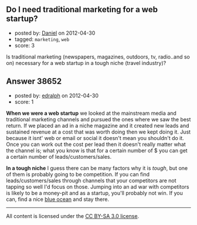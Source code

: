 ## Do I need traditional marketing for a web startup?

- posted by: [Daniel](https://stackexchange.com/users/-1/17746-daniel) on 2012-04-30
- tagged: `marketing`, `web`
- score: 3

Is traditional marketing (newspapers, magazines, outdoors, tv, radio..and so on) necessary for a web startup in a tough niche (travel industry)?


## Answer 38652

- posted by: [edralph](https://stackexchange.com/users/-1/9362-edralph) on 2012-04-30
- score: 1

<p><strong>When we were a web startup</strong> we looked at the mainstream media and traditional marketing channels and pursued the ones where we saw the best return.  If we placed an ad in a niche magazine and it created new leads and sustained revenue at a cost that was worth doing then we kept doing it.  Just because it isnt' web or email or social it doesn't mean you shouldn't do it.  Once you can work out the cost per lead then it doesn't really matter what the channel is; what you know is that for a certain number of $ you can get a certain number of leads/customers/sales.</p>

<p><strong>In a tough niche</strong> I guess there can be many factors why it is <em>tough</em>, but one of them is probably going to be competition.  If you can find leads/customers/sales through channels that your competitors are not tapping so well I'd focus on those.  Jumping into an ad war with competitors is likely to be a money-pit and as a startup, you'll probably not win.  If you can, find a nice <a href="http://en.wikipedia.org/wiki/Blue_Ocean_Strategy" rel="nofollow">blue ocean</a> and stay there.</p>




---

All content is licensed under the [CC BY-SA 3.0 license](https://creativecommons.org/licenses/by-sa/3.0/).
